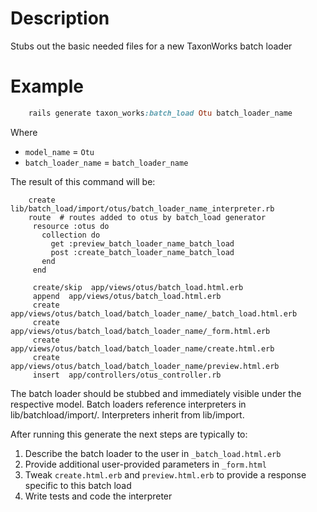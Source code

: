 # Description

Stubs out the basic needed files for a new TaxonWorks batch loader

# Example

```ruby
    rails generate taxon_works:batch_load Otu batch_loader_name
```

Where
* `model_name` = `Otu`
* `batch_loader_name` = `batch_loader_name`

The result of this command will be:
```
    create  lib/batch_load/import/otus/batch_loader_name_interpreter.rb
    route  # routes added to otus by batch_load generator
     resource :otus do
       collection do
         get :preview_batch_loader_name_batch_load
         post :create_batch_loader_name_batch_load
       end
     end

     create/skip  app/views/otus/batch_load.html.erb
     append  app/views/otus/batch_load.html.erb
     create  app/views/otus/batch_load/batch_loader_name/_batch_load.html.erb
     create  app/views/otus/batch_load/batch_loader_name/_form.html.erb
     create  app/views/otus/batch_load/batch_loader_name/create.html.erb
     create  app/views/otus/batch_load/batch_loader_name/preview.html.erb
     insert  app/controllers/otus_controller.rb
```

The batch loader should be stubbed and immediately visible under the respective model.
Batch loaders reference interpreters in lib/batchload/import/.  Interpreters inherit
from lib/import.

After running this generate the next steps are typically to:
1) Describe the batch loader to the user in `_batch_load.html.erb`
2) Provide additional user-provided parameters in `_form.html`
3) Tweak `create.html.erb` and `preview.html.erb` to provide a response specific to this batch load
4) Write tests and code the interpreter
